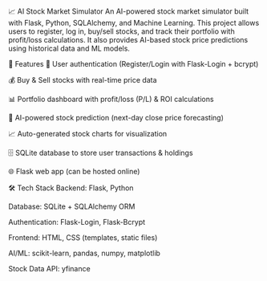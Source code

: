📈 AI Stock Market Simulator
An AI-powered stock market simulator built with Flask, Python, SQLAlchemy, and Machine Learning.
This project allows users to register, log in, buy/sell stocks, and track their portfolio with profit/loss calculations.
It also provides AI-based stock price predictions using historical data and ML models.

🚀 Features
🔑 User authentication (Register/Login with Flask-Login + bcrypt)

💰 Buy & Sell stocks with real-time price data

📊 Portfolio dashboard with profit/loss (P/L) & ROI calculations

🤖 AI-powered stock prediction (next-day close price forecasting)

📈 Auto-generated stock charts for visualization

🗄️ SQLite database to store user transactions & holdings

🌐 Flask web app (can be hosted online)

🛠️ Tech Stack
Backend: Flask, Python

Database: SQLite + SQLAlchemy ORM

Authentication: Flask-Login, Flask-Bcrypt

Frontend: HTML, CSS (templates, static files)

AI/ML: scikit-learn, pandas, numpy, matplotlib

Stock Data API: yfinance
